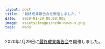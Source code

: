 ```yaml
---
layout: post
title:  "最終成果報告会を開催しました。"
date:   2020-01-29 00:00:005
image:  assets/images/nedo-news-s.png
tags:   Nedo
---
```


2020年1月29日に[最終成果報告会](https://robo-marc.github.io/final_report)を開催しました。
                                                                         
                                                                         
                                                                         
